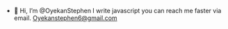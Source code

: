 - 👋 Hi, I’m @OyekanStephen
  I write javascript 
  you can reach me faster via email.
  Oyekanstephen6@gmail.com

